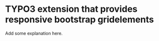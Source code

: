 TYPO3 extension that provides responsive bootstrap gridelements
==============================================================

Add some explanation here.
